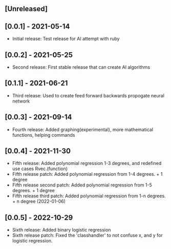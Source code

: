## [Unreleased]

## [0.0.1] - 2021-05-14
- Initial release:
Test release for AI attempt with ruby
## [0.0.2] - 2021-05-25
- Second release:
First stable release that can create AI algorithms
## [0.1.1] - 2021-06-21
- Third release:
Used to create feed forward backwards propogate neural network
## [0.0.3] - 2021-09-14
- Fourth release:
Added graphing(experimental), more mathematical functions, helping commands
## [0.0.4] - 2021-11-30
- Fifth release:
Added polynomial regression 1-3 degrees, and redefined use cases Rvec.(function)
- Fifth release patch:
Added polynomial regression from 1-4 degrees. + 1 degree
- Fifth release second patch:
Added polynomial regression from 1-5 degrees. + 1 degree
- Fifth release third patch:
Added polynomial regression from 1-n degrees. + n degree (2022-01-06)
## [0.0.5] - 2022-10-29
- Sixth release:
Added binary logistic regression
- Sixth release patch:
Fixed the 'classhandler' to not confuse x, and y for logistic regression.
